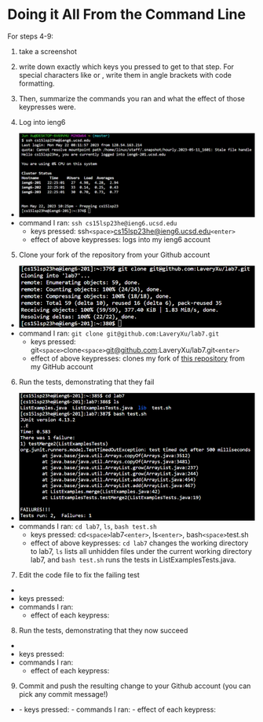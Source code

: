 # Doing it All From the Command Line

For steps 4-9:
1. take a screenshot
2. write down exactly which keys you pressed to get to that step. For special characters like <enter> or <tab>, write them in angle brackets with code formatting.
3. Then, summarize the commands you ran and what the effect of those keypresses were.

4. Log into ieng6
  - ![](Log-into-ieng6.png)
  - command I ran: `ssh cs15lsp23he@ieng6.ucsd.edu`
    - keys pressed: ssh`<space>`cs15lsp23he@ieng6.ucsd.edu`<enter>`
    - effect of above keypresses: logs into my ieng6 account
5. Clone your fork of the repository from your Github account
  - ![](Clone-your-fork-of-the-repository-from-your-Github-account.png)
  - command I ran: `git clone git@github.com:LaveryXu/lab7.git`
    - keys pressed: git`<space>`clone`<space>`git@github.com:LaveryXu/lab7.git`<enter>`
    - effect of above keypresses: clones my fork of [this repository](https://github.com/ucsd-cse15l-s23/lab7.git) from my GitHub account
6. Run the tests, demonstrating that they fail
  - ![](Run-the-tests-demonstrating-that-they-fail.png)
  - commands I ran: `cd lab7`, `ls`, `bash test.sh`
    - keys pressed: cd`<space>`lab7`<enter>`, ls`<enter>`, bash`<space>`test.sh
    - effect of above keypresses: `cd lab7` changes the working directory to lab7, `ls` lists all unhidden files under the current working directory lab7, and `bash test.sh` runs the tests in ListExamplesTests.java.
7. Edit the code file to fix the failing test
  - <screenshot>
  - keys pressed: 
  - commands I ran:
    - effect of each keypress: 
8. Run the tests, demonstrating that they now succeed
  - <screenshot>
  - keys pressed: 
  - commands I ran:
    - effect of each keypress: 
9. Commit and push the resulting change to your Github account (you can pick any commit message!)
  - <screenshot>
    - keys pressed: 
    - commands I ran:
      - effect of each keypress: 
